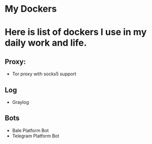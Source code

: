 # My Dockers
Here is list of dockers I use in my daily work and life.
===========

## Proxy:
- Tor proxy with socks5 support

## Log
- Graylog

## Bots
- Bale Platform Bot
- Telegram Platform Bot